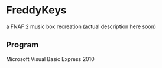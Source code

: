 # FreddyKeys
a FNAF 2 music box recreation
(actual description here soon)

## Program
Microsoft Visual Basic Express 2010